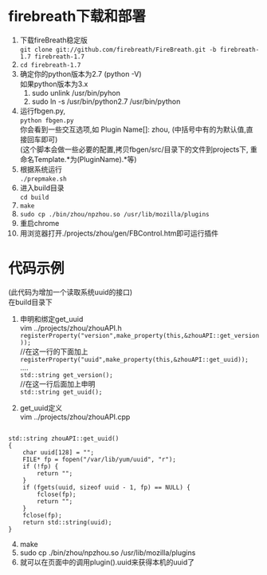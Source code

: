 firebreath下载和部署
====
1. 下载fireBreath稳定版  
`git clone git://github.com/firebreath/FireBreath.git -b firebreath-1.7 firebreath-1.7`  
2. `cd firebreath-1.7`  
3. 确定你的python版本为2.7 (python -V)  
    如果python版本为3.x  
    1. sudo unlink /usr/bin/pyhon  
    2. sudo ln -s /usr/bin/python2.7 /usr/bin/python  
4. 运行fbgen.py,  
    `python fbgen.py`  
你会看到一些交互选项,如 Plugin Name[]: zhou, 
(中括号中有的为默认值,直接回车即可)   
(这个脚本会做一些必要的配置,拷贝fbgen/src/目录下的文件到projects下,
重命名Template.*为(PluginName).*等)  
5. 根据系统运行  
    `./prepmake.sh`  
6. 进入build目录  
    `cd build`  
7. `make`
8. `sudo cp ./bin/zhou/npzhou.so /usr/lib/mozilla/plugins`  
9. 重启chrome  
10. 用浏览器打开./projects/zhou/gen/FBControl.htm即可运行插件 

代码示例
====
(此代码为增加一个读取系统uuid的接口)  
在build目录下  
1. 申明和绑定get_uuid  
vim ../projects/zhou/zhouAPI.h  
`registerProperty("version",make_property(this,&zhouAPI::get_version));`  
//在这一行的下面加上  
`registerProperty("uuid",make_property(this,&zhouAPI::get_uuid));`  
....  
`std::string get_version();`  
//在这一行后面加上申明   
`std::string get_uuid();`

2. get_uuid定义  
vim ../projects/zhou/zhouAPI.cpp  
<pre><code>
std::string zhouAPI::get_uuid()   
{
    char uuid[128] = "";
    FILE* fp = fopen("/var/lib/yum/uuid", "r");
    if (!fp) {
        return ""; 
    }
    if (fgets(uuid, sizeof uuid - 1, fp) == NULL) {
        fclose(fp);
        return "";
    }
    fclose(fp);
    return std::string(uuid);
}  
</code></pre>
4. make  
5. sudo cp ./bin/zhou/npzhou.so /usr/lib/mozilla/plugins
6. 就可以在页面中的调用plugin().uuid来获得本机的uuid了
